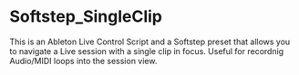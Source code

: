 # Softstep_SingleClip
This is an Ableton Live Control Script and a Softstep preset that allows you to navigate a Live session with a single clip in focus. Useful for recordnig Audio/MIDI loops into the session view. 
